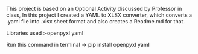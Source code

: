 This project is based on an Optional Activity discussed by Professor in class,
In this project I created a  YAML to XLSX converter, which converts a .yaml file into .xlsx sheet format and also creates a Readme.md for that.


Libraries used :-openpyxl yaml

Run this command in terminal -> pip install openpyxl yaml
